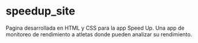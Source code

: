 # speedup_site
Pagina desarrollada en HTML y CSS para la app Speed Up. Una app de monitoreo de rendimiento a atletas donde pueden analizar su rendimiento.
